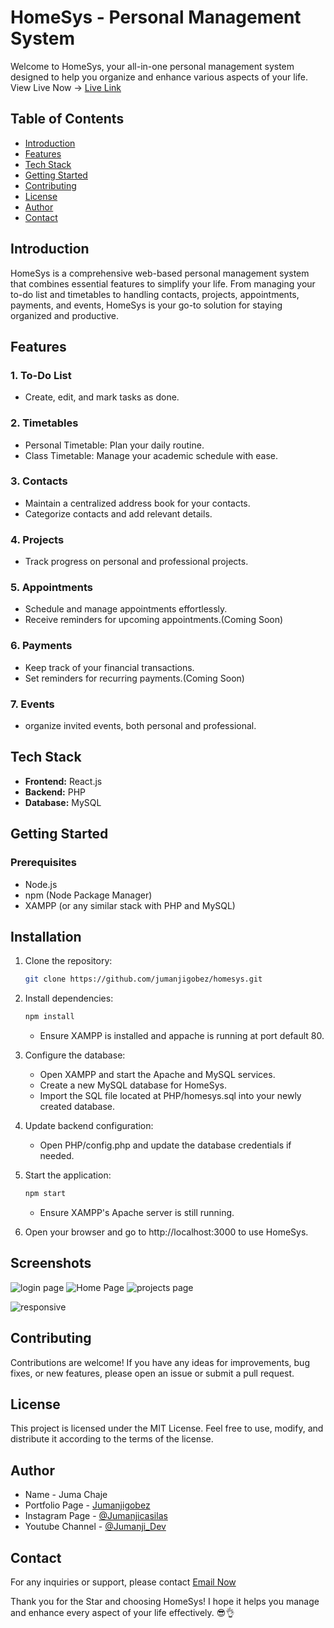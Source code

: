 # HomeSys - Personal Management System

Welcome to HomeSys, your all-in-one personal management system designed to help you organize and enhance various aspects of your life. View Live Now -> [Live Link](https://homesys.000webhostapp.com/)

## Table of Contents

- [Introduction](#introduction)
- [Features](#features)
- [Tech Stack](#tech-stack)
- [Getting Started](#getting-started)
- [Contributing](#contributing)
- [License](#license)
- [Author](#author)
- [Contact](#contact)

## Introduction

HomeSys is a comprehensive web-based personal management system that combines essential features to simplify your life. From managing your to-do list and timetables to handling contacts, projects, appointments, payments, and events, HomeSys is your go-to solution for staying organized and productive.

## Features

### 1. To-Do List
- Create, edit, and mark tasks as done.


### 2. Timetables
- Personal Timetable: Plan your daily routine.
- Class Timetable: Manage your academic schedule with ease.

### 3. Contacts
- Maintain a centralized address book for your contacts.
- Categorize contacts and add relevant details.

### 4. Projects
- Track progress on personal and professional projects.


### 5. Appointments
- Schedule and manage appointments effortlessly.
- Receive reminders for upcoming appointments.(Coming Soon)

### 6. Payments
- Keep track of your financial transactions.
- Set reminders for recurring payments.(Coming Soon)

### 7. Events
- organize invited events, both personal and professional.

## Tech Stack

- **Frontend:** React.js
- **Backend:** PHP
- **Database:** MySQL

## Getting Started

### Prerequisites

- Node.js
- npm (Node Package Manager)
- XAMPP (or any similar stack with PHP and MySQL)

## Installation

1. Clone the repository:
   ```bash
   git clone https://github.com/jumanjigobez/homesys.git
   ```

2. Install dependencies:
   ```bash
   npm install
   ```
   - Ensure XAMPP is installed and appache is running at port default 80.

3. Configure the database:
   - Open XAMPP and start the Apache and MySQL     services.
   - Create a new MySQL database for HomeSys.
   - Import the SQL file located at PHP/homesys.sql into your newly created database.

4. Update backend configuration:
   - Open PHP/config.php and update the database credentials if needed.

5. Start the application:
   ```bash
   npm start
   ```
   - Ensure XAMPP's Apache server is still running.

6. Open your browser and go to http://localhost:3000 to use HomeSys.

## Screenshots
![login page](https://github.com/Jumanjigobez/HomeSys/assets/73429193/96f525bf-135a-48d7-89a5-bde9cea9eaaa)
![Home Page](https://github.com/Jumanjigobez/HomeSys/assets/73429193/c7a7c668-0467-4f14-94e7-b6dd8a960e28)
![projects page](https://github.com/Jumanjigobez/HomeSys/assets/73429193/d647cf7d-fc4d-4894-9878-fa0ba08b5c29)

![responsive](https://github.com/Jumanjigobez/HomeSys/assets/73429193/5166b7a0-39a7-469c-8d45-cdc59eb13c74)


## Contributing
Contributions are welcome! If you have any ideas for improvements, bug fixes, or new features, please open an issue or submit a pull request.

## License
This project is licensed under the MIT License. Feel free to use, modify, and distribute it according to the terms of the license.

## Author

- Name - Juma Chaje
- Portfolio Page - [Jumanjigobez](https://jumanjigobez.github.io/personal_portfolio)
- Instagram Page - [@Jumanjicasilas](https://instagram.com/jumanjicasilas)
- Youtube Channel - [@Jumanji_Dev](https://youtube.com/@jumanji_dev)

## Contact
For any inquiries or support, please contact [Email Now](jumagobe3@gmail.com)

Thank you for the Star and choosing HomeSys! I hope it helps you manage and enhance every aspect of your life effectively. 😎👌
